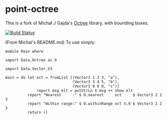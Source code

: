 point-octree
======
This is a fork of Michał J Gajda's [Octree](https://github.com/BioHaskell/octree) library, with bounding boxes.

[![Build Status](https://api.travis-ci.org/mlitchard/point-octree.png?branch=master)](https://www.travis-ci.org/mlitchard/point-octree)

(From Michal's README.md) 
To use simply:

~~~ {.haskell}
module Main where

import Data.Octree as O

import Data.Vector.V3

main = do let oct = fromList [(Vector3 1 2 3, "a"),
                              (Vector3 3 4 5, "b"),
                              (Vector3 8 8 8, "c")]
              report msg elt = putStrLn $ msg ++ show elt
          report "Nearest     :" $ O.nearest     oct     $ Vector3 2 2 3
          report "Within range:" $ O.withinRange oct 5.0 $ Vector3 2 2 3
          return ()
~~~


